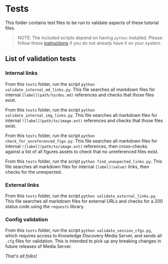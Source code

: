 # Tests

This folder contains test files to be run to validate aspects of these tutorial files.

> NOTE: The included scripts depend on having `python` installed. Please follow these [instructions](../tutorials/setup/PYTHON.md) if you do not already have it on your system.

## List of validation tests

### Internal links

From this `tests` folder, run the script `python validate_internal_md_links.py`.  This file searches all markdown files for internal `[label](path/to/doc.md)` references and checks that those files exist.

From this `tests` folder, run the script `python validate_internal_img_links.py`.  This file searches all markdown files for internal `![label](path/to/image.ext)` references and checks that those files exist.

From this `tests` folder, run the script `python check_for_unreferenced_figs.py`. This file searches all markdown files for internal `![label](path/to/image.ext)` references, then cross-checks against a list of all figures assets to check that no unreferenced files exist.

From this `tests` folder, run the script `python find_unexpected_links.py`. This file searches all markdown files for internal `[label](value)` links, then checks for the unexpected.

### External links

From this `tests` folder, run the script `python validate_external_links.py`.  This file searches all markdown files for external URLs and checks for a 200 status code using the `requests` library.

### Config validation

From this `tests` folder, run the script `python validate_session_cfgs.py`, which requires access to Knowledge Discovery Media Server, and sends all `.cfg` files for validation. This is intended to pick up any breaking changes in future releases of Media Server.

*That's all folks!*
